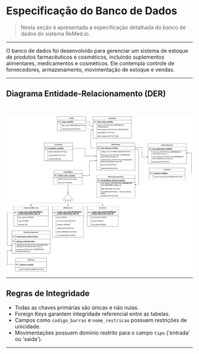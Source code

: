 # Especificação do Banco de Dados

> Nesta seção é apresentada a especificação detalhada do banco de dados do sistema ReMed.io.

---

O banco de dados foi desenvolvido para gerenciar um sistema de estoque de produtos farmacêuticos e cosméticos, incluindo suplementos alimentares, medicamentos e cosméticos. Ele contempla controle de fornecedores, armazenamento, movimentação de estoque e vendas.

---

## Diagrama Entidade-Relacionamento (DER)
<br>
<p align="center">
    <a href="https://raw.githubusercontent.com/remed-io/Docs/refs/heads/main/docs/assets/remedio-db.png">
        <img src="/../../assets/remedio-db.png" alt="Diagrama Físico do Banco" width="600"/>
    </a>
</p>


---

## Regras de Integridade
- Todas as chaves primárias são únicas e não nulas.
- Foreign Keys garantem integridade referencial entre as tabelas.
- Campos como `codigo_barras` e `nome_restricao` possuem restrições de unicidade.
- Movimentações possuem domínio restrito para o campo `tipo` ('entrada' ou 'saida').

---
